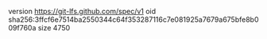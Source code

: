 version https://git-lfs.github.com/spec/v1
oid sha256:3ffcf6e7514ba2550344c64f353287116c7e081925a7679a675bfe8b009f760a
size 4750

